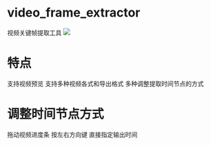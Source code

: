 # video_frame_extractor
视频关键帧提取工具
 ![](https://pic1.imgdb.cn/item/67bf0659d0e0a243d4061b34.png)
# 特点
支持视频预览
支持多种视频各式和导出格式
多种调整提取时间节点的方式
# 调整时间节点方式
拖动视频进度条
按左右方向键
直接指定输出时间
